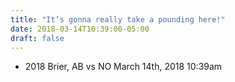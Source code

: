 ```yaml
---
title: "It’s gonna really take a pounding here!"
date: 2018-03-14T10:39:00-05:00
draft: false
---
```

- 2018 Brier, AB vs NO March 14th, 2018 10:39am